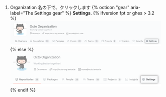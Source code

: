 1. Organization 名の下で、クリックします
{% octicon "gear" aria-label="The Settings gear" %} **Settings**.
  {% ifversion fpt or ghes > 3.2 %}
  ![Organizationの設定ボタン](/assets/images/help/organizations/organization-settings-tab-with-overview-tab.png)
  {% else %}
  ![Organizationの設定ボタン](/assets/images/help/organizations/organization-settings-tab.png)
  {% endif %}
